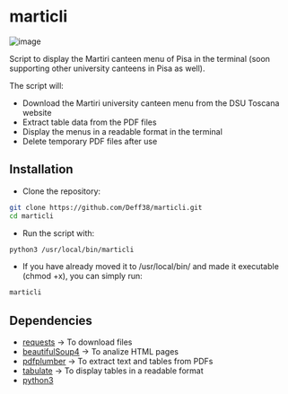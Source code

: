 # marticli
![image](https://github.com/user-attachments/assets/2fc9aa70-f6b8-49d8-8e49-5eac28048fe9)

Script to display the Martiri canteen menu of Pisa in the terminal (soon supporting other university canteens in Pisa as well).

The script will:

- Download the Martiri university canteen menu from the DSU Toscana website
- Extract table data from the PDF files
- Display the menus in a readable format in the terminal
- Delete temporary PDF files after use

## Installation
- Clone the repository:
```sh
git clone https://github.com/Deff38/marticli.git
cd marticli
```
- Run the script with:
```sh
python3 /usr/local/bin/marticli
```
- If you have already moved it to /usr/local/bin/ and made it executable (chmod +x), you can simply run:
```sh
marticli
```

## Dependencies
- [requests](https://github.com/psf/requests) → To download files
- [beautifulSoup4](https://github.com/wention/BeautifulSoup4) → To analize HTML pages
- [pdfplumber](https://github.com/jsvine/pdfplumber) → To extract text and tables from PDFs
- [tabulate](https://github.com/tabulate/tabulate) → To display tables in a readable format
- [python3](https://github.com/python/cpython)

